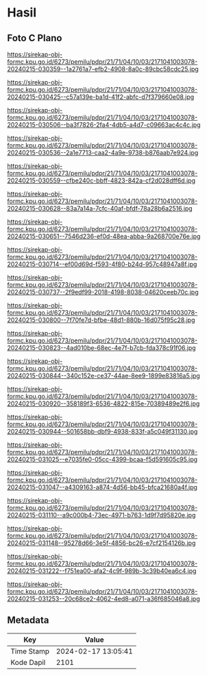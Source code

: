 # Hasil

## Foto C Plano

https://sirekap-obj-formc.kpu.go.id/6273/pemilu/pdpr/21/71/04/10/03/2171041003078-20240215-030359--1a2761a7-efb2-4908-8a0c-89cbc58cdc25.jpg

https://sirekap-obj-formc.kpu.go.id/6273/pemilu/pdpr/21/71/04/10/03/2171041003078-20240215-030425--c57a139e-ba1d-41f2-abfc-d7f379660e08.jpg

https://sirekap-obj-formc.kpu.go.id/6273/pemilu/pdpr/21/71/04/10/03/2171041003078-20240215-030506--ba3f7826-2fa4-4db5-a4d7-c09663ac4c4c.jpg

https://sirekap-obj-formc.kpu.go.id/6273/pemilu/pdpr/21/71/04/10/03/2171041003078-20240215-030536--2a1e7713-caa2-4a9e-9738-b876aab7e924.jpg

https://sirekap-obj-formc.kpu.go.id/6273/pemilu/pdpr/21/71/04/10/03/2171041003078-20240215-030559--cfbe240c-bbff-4823-842a-cf2d028dff6d.jpg

https://sirekap-obj-formc.kpu.go.id/6273/pemilu/pdpr/21/71/04/10/03/2171041003078-20240215-030628--83a7a14a-7cfc-40af-bfdf-78a28b6a2516.jpg

https://sirekap-obj-formc.kpu.go.id/6273/pemilu/pdpr/21/71/04/10/03/2171041003078-20240215-030651--7546d236-ef0d-48ea-abba-9a268700e76e.jpg

https://sirekap-obj-formc.kpu.go.id/6273/pemilu/pdpr/21/71/04/10/03/2171041003078-20240215-030714--ef00d69d-f593-4f80-b24d-957c48947a8f.jpg

https://sirekap-obj-formc.kpu.go.id/6273/pemilu/pdpr/21/71/04/10/03/2171041003078-20240215-030737--2f9edf99-2018-4198-8038-04620ceeb70c.jpg

https://sirekap-obj-formc.kpu.go.id/6273/pemilu/pdpr/21/71/04/10/03/2171041003078-20240215-030800--7f70fe7d-bfbe-48d1-880b-16d075f95c28.jpg

https://sirekap-obj-formc.kpu.go.id/6273/pemilu/pdpr/21/71/04/10/03/2171041003078-20240215-030823--4ad010be-68ec-4e7f-b7cb-fda378c91f06.jpg

https://sirekap-obj-formc.kpu.go.id/6273/pemilu/pdpr/21/71/04/10/03/2171041003078-20240215-030844--340c152e-ce37-44ae-8ee9-1899e83816a5.jpg

https://sirekap-obj-formc.kpu.go.id/6273/pemilu/pdpr/21/71/04/10/03/2171041003078-20240215-030920--358189f3-6536-4822-815e-70389489e2f6.jpg

https://sirekap-obj-formc.kpu.go.id/6273/pemilu/pdpr/21/71/04/10/03/2171041003078-20240215-030944--501658bb-dbf9-4938-833f-a5c049f31130.jpg

https://sirekap-obj-formc.kpu.go.id/6273/pemilu/pdpr/21/71/04/10/03/2171041003078-20240215-031025--e7035fe0-05cc-4399-bcaa-f5d591605c95.jpg

https://sirekap-obj-formc.kpu.go.id/6273/pemilu/pdpr/21/71/04/10/03/2171041003078-20240215-031047--a4309163-a874-4d56-bb45-bfca21680a4f.jpg

https://sirekap-obj-formc.kpu.go.id/6273/pemilu/pdpr/21/71/04/10/03/2171041003078-20240215-031110--a9c000b4-73ec-4971-b763-1d9f7d95820e.jpg

https://sirekap-obj-formc.kpu.go.id/6273/pemilu/pdpr/21/71/04/10/03/2171041003078-20240215-031148--95278d66-3e5f-4856-bc26-e7cf2154126b.jpg

https://sirekap-obj-formc.kpu.go.id/6273/pemilu/pdpr/21/71/04/10/03/2171041003078-20240215-031222--f751ea00-afa2-4c9f-989b-3c39b40ea6c4.jpg

https://sirekap-obj-formc.kpu.go.id/6273/pemilu/pdpr/21/71/04/10/03/2171041003078-20240215-031253--20c68ce2-4062-4ed8-a071-a36f685046a8.jpg


## Metadata

| Key        | Value               |
| ---------- | ------------------- |
| Time Stamp | 2024-02-17 13:05:41 |
| Kode Dapil | 2101                |



